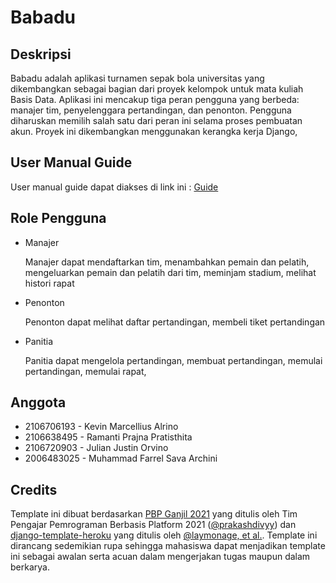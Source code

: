 # Babadu
## Deskripsi

Babadu adalah aplikasi turnamen sepak bola universitas yang dikembangkan sebagai bagian dari proyek kelompok untuk mata kuliah Basis Data. Aplikasi ini mencakup tiga peran pengguna yang berbeda: manajer tim, penyelenggara pertandingan, dan penonton. Pengguna diharuskan memilih salah satu dari peran ini selama proses pembuatan akun. Proyek ini dikembangkan menggunakan kerangka kerja Django,

## User Manual Guide
User manual guide dapat diakses di link ini : [Guide](https://github.com/kevinmarcellius/TK-BASDAT-A-4/blob/main/Babadu_User%20Manual.pdf)

## Role Pengguna
* Manajer

  Manajer dapat mendaftarkan tim, menambahkan pemain dan pelatih, mengeluarkan pemain dan pelatih dari tim, meminjam stadium, melihat histori rapat

* Penonton

  Penonton dapat melihat daftar pertandingan, membeli tiket pertandingan
* Panitia

  Panitia dapat mengelola pertandingan, membuat pertandingan, memulai pertandingan, memulai rapat, 

## Anggota
- 2106706193 - Kevin Marcellius Alrino
- 2106638495 - Ramanti Prajna Pratisthita
- 2106720903 - Julian Justin Orvino
- 2006483025 - Muhammad Farrel Sava Archini


## Credits

Template ini dibuat berdasarkan [PBP Ganjil 2021](https://gitlab.com/PBP-2021/pbp-lab) yang ditulis oleh Tim Pengajar Pemrograman Berbasis Platform 2021 ([@prakashdivyy](https://gitlab.com/prakashdivyy)) dan [django-template-heroku](https://github.com/laymonage/django-template-heroku) yang ditulis oleh [@laymonage, et al.](https://github.com/laymonage). Template ini dirancang sedemikian rupa sehingga mahasiswa dapat menjadikan template ini sebagai awalan serta acuan dalam mengerjakan tugas maupun dalam berkarya.
